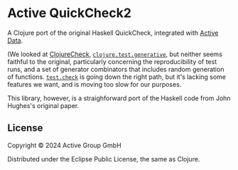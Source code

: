 # Active QuickCheck2

A Clojure port of the original Haskell QuickCheck, integrated with
[Active Data](https://github.com/active-group/active-data).

(We looked at
[ClojureCheck](https://bitbucket.org/kotarak/clojurecheck),
[`clojure.test.generative`](https://github.com/clojure/test.generative),
but neither seems faithful to the original, particularly concerning
the reproducibility of test runs, and a set of generator combinators
that includes random generation of functions.
[`test.check`](https://github.com/clojure/test.check) is going down
the right path, but it's lacking some features we want, and is moving
too slow for our purposes.

This library, however, is a straighforward port of the Haskell code
from John Hughes's original paper.
## License

Copyright © 2024 Active Group GmbH

Distributed under the Eclipse Public License, the same as Clojure.

